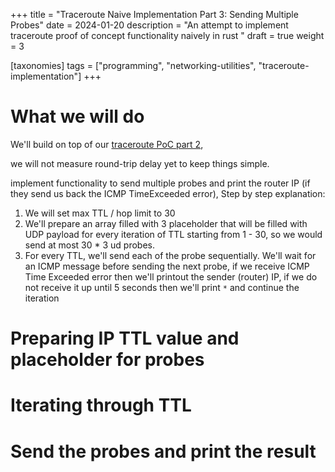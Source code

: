 +++
title = "Traceroute Naive Implementation Part 3: Sending Multiple Probes"
date = 2024-01-20
description = "An attempt to implement traceroute proof of concept functionality naively in rust "
draft = true
weight = 3

[taxonomies]
tags = ["programming", "networking-utilities", "traceroute-implementation"]
+++


# What we will do
We'll build on top of our [traceroute PoC part 2](/posts/programming/traceroute-naive-implementation-part-1-proof-of-concept/),

we will not measure round-trip delay yet to keep things simple.

implement functionality to send multiple probes and print the router IP (if they send us back the ICMP TimeExceeded error),
Step by step explanation:
1. We will set max TTL / hop limit to 30
2. We'll prepare an array filled with 3 placeholder that will be filled with UDP payload for every iteration of TTL starting from 1 - 30, so we would send at most 30 * 3 ud probes.
3. For every TTL, we'll send each of the probe sequentially. We'll wait for an ICMP message before sending the next probe,
   if we receive ICMP Time Exceeded error then we'll printout the sender (router) IP, if we do not receive it up until 5 seconds then we'll print `*` and continue the iteration


# Preparing IP TTL value and placeholder for probes




# Iterating through TTL




# Send the probes and print the result

